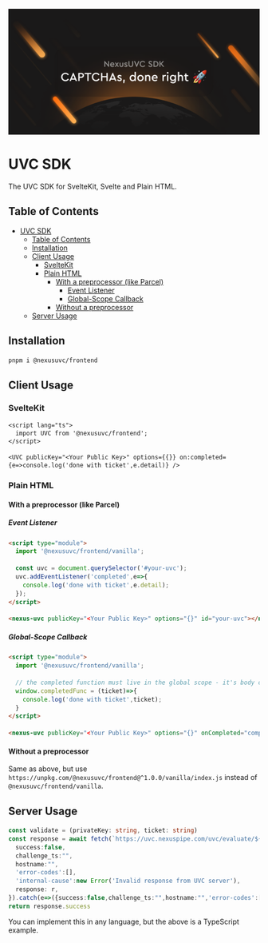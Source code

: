 [![NexusUVC SDK: CAPTCHA's, done right](./social.png)](https://uvc.nexuspipe.com/)

# UVC SDK

The UVC SDK for SvelteKit, Svelte and Plain HTML.

## Table of Contents

- [UVC SDK](#uvc-sdk)
  - [Table of Contents](#table-of-contents)
  - [Installation](#installation)
  - [Client Usage](#client-usage)
    - [SvelteKit](#sveltekit)
    - [Plain HTML](#plain-html)
      - [With a preprocessor (like Parcel)](#with-a-preprocessor-like-parcel)
        - [Event Listener](#event-listener)
        - [Global-Scope Callback](#global-scope-callback)
      - [Without a preprocessor](#without-a-preprocessor)
  - [Server Usage](#server-usage)

## Installation

```bash
pnpm i @nexusuvc/frontend
```

## Client Usage

### SvelteKit

```svelte
<script lang="ts">
  import UVC from '@nexusuvc/frontend';
</script>

<UVC publicKey="<Your Public Key>" options={{}} on:completed={e=>console.log('done with ticket',e.detail)} />
```

### Plain HTML

#### With a preprocessor (like Parcel)

##### Event Listener

```html
<script type="module">
  import '@nexusuvc/frontend/vanilla';

  const uvc = document.querySelector('#your-uvc');
  uvc.addEventListener('completed',e=>{
    console.log('done with ticket',e.detail);
  });
</script>

<nexus-uvc publicKey="<Your Public Key>" options="{}" id="your-uvc"></nexus-uvc>
```

##### Global-Scope Callback

```html
<script type="module">
  import '@nexusuvc/frontend/vanilla';

  // the completed function must live in the global scope - it's body cannot be passed to the event, and it cannot be something like console.log that doesn't directly live in the global scope
  window.completedFunc = (ticket)=>{
    console.log('done with ticket',ticket);
  }
</script>

<nexus-uvc publicKey="<Your Public Key>" options="{}" onCompleted="completedFunc"></nexus-uvc>
```

#### Without a preprocessor

Same as above, but use `https://unpkg.com/@nexusuvc/frontend@^1.0.0/vanilla/index.js` instead of `@nexusuvc/frontend/vanilla`.

## Server Usage

```ts
const validate = (privateKey: string, ticket: string)
const response = await fetch(`https://uvc.nexuspipe.com/uvc/evaluate/${encodeURIComponent(privateKey)}/${encodeURIComponent(ticket)}`).then(r=>r.ok?r.json():{
  success:false,
  challenge_ts:"",
  hostname:"",
  'error-codes':[],
  'internal-cause':new Error('Invalid response from UVC server'),
  response: r,
}).catch(e=>({success:false,challenge_ts:"",hostname:"",'error-codes':[],'internal-cause':e}));
return response.success
```

You can implement this in any language, but the above is a TypeScript example.
